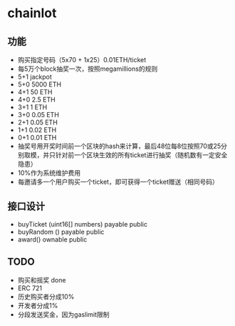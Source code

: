 # chainlot


## 功能
 * 购买指定号码（5x70 + 1x25）0.01ETH/ticket
 * 每5万个block抽奖一次，按照megamillions的规则
  * 5+1 jackpot
  * 5+0 5000 ETH
  * 4+1 50 ETH
  * 4+0 2.5 ETH
  * 3+1 1 ETH
  * 3+0 0.05 ETH
  * 2+1 0.05 ETH
  * 1+1 0.02 ETH
  * 0+1 0.01 ETH
 * 抽奖号用开奖时间前一个区块的hash来计算，最后48位每8位按照70或25分别取模，并只针对前一个区块生效的所有ticket进行抽奖（随机数有一定安全隐患）
 * 10%作为系统维护费用
 * 每邀请多一个用户购买一个ticket，即可获得一个ticket赠送（相同号码）
## 接口设计
 * buyTicket (uint16[] numbers) payable public
 * buyRandom () payable public
 * award() ownable public


## TODO
 * 购买和摇奖 done
 * ERC 721
 * 历史购买者分成10%
 * 开发者分成1%
 * 分段发送奖金，因为gaslimit限制

